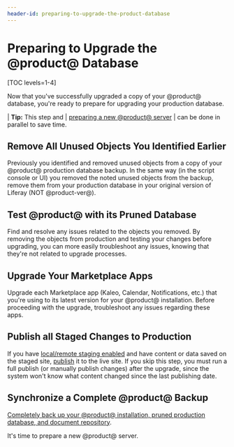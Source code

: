```yaml
---
header-id: preparing-to-upgrade-the-product-database
---
```


# Preparing to Upgrade the @product@ Database

[TOC levels=1-4]

Now that you've successfully upgraded a copy of your @product@ database, you're
ready to prepare for upgrading your production database. 

| **Tip:** This step and
| [preparing a new @product@ server](/docs/7-2/deploy/-/knowledge_base/deploy/preparing-a-new-product-server-for-data-upgrade)
| can be done in parallel to save time. 

## Remove All Unused Objects You Identified Earlier

Previously you identified and removed unused objects from a copy of your
@product@ production database backup. In the same way (in the script console or
UI) you removed the noted unused objects from the backup, remove them from your
production database in your original version of Liferay (NOT @product-ver@). 

## Test @product@ with its Pruned Database 

Find and resolve any issues related to the objects you removed. By removing the
objects from production and testing your changes before upgrading, you can more
easily troubleshoot any issues, knowing that they're not related to upgrade
processes. 

## Upgrade Your Marketplace Apps 

Upgrade each Marketplace app (Kaleo, Calendar, Notifications, etc.) that you're
using to its latest version for your @product@ installation. Before proceeding
with the upgrade, troubleshoot any issues regarding these apps.

## Publish all Staged Changes to Production 

If you have
[local/remote staging enabled](/docs/7-2/user/-/knowledge_base/user/enabling-staging)
and have content or data saved on the staged site, 
[publish](/docs/7-2/user/-/knowledge_base/user/publishing-staged-content-efficiently)
it to the live site. If you skip this step, you must run a full publish (or
manually publish changes) after the upgrade, since the system won't know what
content changed since the last publishing date.

## Synchronize a Complete @product@ Backup 

[Completely back up your @product@ installation, pruned production database, and document repository](/docs/7-2/deploy/-/knowledge_base/deploy/backing-up-a-liferay-installation). 

It's time to prepare a new @product@ server. 
